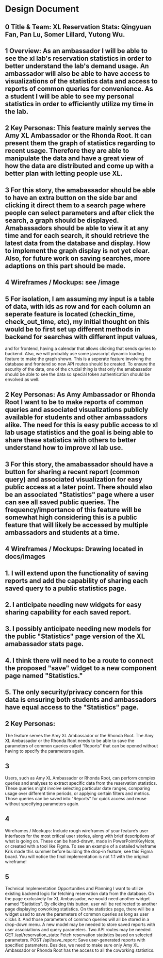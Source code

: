 # Design Document

## 0 Title & Team: XL Reservation Stats: Qingyuan Fan, Pan Lu, Somer Lillard, Yutong Wu.

## 1 Overview: As an ambassador I will be able to see the xl lab's reservation statistics in order to better understand the lab's demand usage. An ambassador will also be able to have access to visualizations of the statistics data and access to reports of common queries for convenience. As a student I will be able to see my personal statistics in order to efficiently utilize my time in the lab.

## 2 Key Personas: This feature mainly serves the Amy XL Ambassador or the Rhonda Root. It can present them the graph of statistics regarding to recent usage. Therefore they are able to manipulate the data and have a great view of how the data are distributed and come up with a better plan with letting people use XL.

## 3 For this story, the amabassador should be able to have an extra button on the side bar and clicking it direct them to a search page where people can select parameters and after click the search, a graph should be displayed. Amabassadors should be able to view it at any time and for each search, it should retrieve the latest data from the database and display. How to implement the graph display is not yet clear. Also, for future work on saving searches, more adaptions on this part should be made.

## 4 Wireframes / Mockups: see /image

## 5 For isolation, I am assuming my input is a table of data, with ids as row and for each column an seperate feature is located (checkin_time, check_out_time, etc), my initial thought on this would be to first set up different methods in backend for searches with different input values,

and for frontend, having a calendar that allows clicking that sends quries to backend. Also, we will probably use some javascript dynamic loading feature to make the graph shown. This is a seperate feature involving the database and frontend so new API routes should be created. To ensure the security of the data, one of the crucial thing is that only the amabassador should be able to see the data so special token authentication should be envolved as well.

## 2 Key Personas: As Amy Ambassador or Rhonda Root I want to be to make reports of common queries and associated visualizations publicly available for students and other ambassadors alike. The need for this is easy public access to xl lab usage statistics and the goal is being able to share these statistics with others to better understand how to improve xl lab use.

## 3 For this story, the amabassador should have a button for sharing a recent report (common query) and associated visualization for easy public access at a later point. There should also be an associated "Statistics" page where a user can see all saved public queries. The frequency/importance of this feature will be somewhat high considering this is a public feature that will likely be accessed by multiple ambassadors and students at a time.

## 4 Wireframes / Mockups: Drawing located in docs/images

## 1. I will extend upon the functionality of saving reports and add the capability of sharing each saved query to a public statistics page.

## 2. I anticipate needing new widgets for easy sharing capability for each saved report.

## 3. I possibly anticipate needing new models for the public "Statistics" page version of the XL amabassador stats page.

## 4. I think there will need to be a route to connect the proposed "save" widget to a new component page named "Statistics."

## 5. The only security/privacy concern for this data is ensuring both students and ambassadors have equal access to the "Statistics" page.

## 2 Key Personas:

The feature serves the Amy XL Ambassador or the Rhonda Root. The Amy XL Ambassador or the Rhonda Root needs to be able to save the parameters of common queries called “Reports” that can be opened without having to specify the parameters again.

## 3

Users, such as Amy XL Ambassador or Rhonda Root, can perform complex queries and analyses to extract specific data from the reservation statistics. These queries might involve selecting particular date ranges, comparing usage over different time periods, or applying certain filters and metrics. Those queries can be saved into "Reports" for quick access and reuse without specifying parameters again.

## 4

Wireframes / Mockups: Include rough wireframes of your feature’s user interfaces for the most critical user stories, along with brief descriptions of what is going on. These can be hand-drawn, made in PowerPoint/KeyNote, or created with a tool like Figma. To see an example of a detailed wireframe Kris made this summer before building the drop-in feature, see this Figma board. You will notice the final implementation is not 1:1 with the original wireframe!

## 5

Technical Implementation Opportunities and Planning I want to utilize existing backend logic for fetching reservation data from the database. On the page exclusively for XL Ambassador, we would need another widget named "Statistics". By clicking this button, user will be redirected to another page displaying coworking statistics. On the statistics page, there will be a widget used to save the parameters of common queries as long as user clicks it. And those parameters of common queries will all be stored in a drop-down menu. A new model may be needed to store saved reports with user associations and query parameters. Two API routes may be needed. GET /api/reservation_stats: Fetch reservation statistics based on selected parameters. POST /api/save_report: Save user-generated reports with specified parameters. Besides, we need to make sure only Amy XL Ambassador or Rhonda Root has the access to all the coworking statistics.
